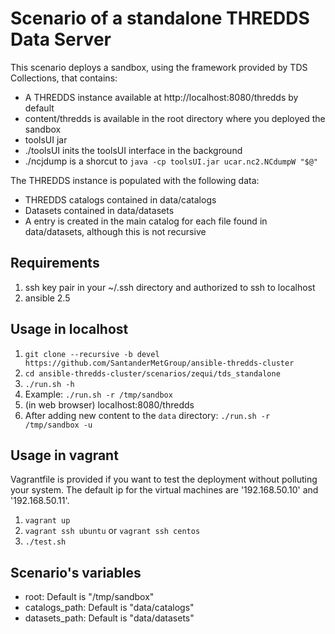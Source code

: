 # Scenario of a standalone THREDDS Data Server

This scenario deploys a sandbox, using the framework provided by TDS Collections, that contains:

- A THREDDS instance available at http://localhost:8080/thredds by default
- content/thredds is available in the root directory where you deployed the sandbox
- toolsUI jar
- ./toolsUI inits the toolsUI interface in the background
- ./ncjdump is a shorcut to `java -cp toolsUI.jar ucar.nc2.NCdumpW "$@"`

The THREDDS instance is populated with the following data:

- THREDDS catalogs contained in data/catalogs
- Datasets contained in data/datasets
- A <dataset> entry is created in the main catalog for each file found in data/datasets, although this is not recursive

## Requirements

1. ssh key pair in your ~/.ssh directory and authorized to ssh to localhost
1. ansible 2.5

## Usage in localhost

1. `git clone --recursive -b devel https://github.com/SantanderMetGroup/ansible-thredds-cluster`
1. `cd ansible-thredds-cluster/scenarios/zequi/tds_standalone`
1. `./run.sh -h`
1. Example: `./run.sh -r /tmp/sandbox`
1. (in web browser) localhost:8080/thredds
1. After adding new content to the `data` directory: `./run.sh -r /tmp/sandbox -u`

## Usage in vagrant

Vagrantfile is provided if you want to test the deployment without polluting your system. The default ip for the virtual machines are '192.168.50.10' and '192.168.50.11'.

1. `vagrant up`
1. `vagrant ssh ubuntu` or `vagrant ssh centos`
1. `./test.sh`

## Scenario's variables

- root: Default is "/tmp/sandbox"
- catalogs\_path: Default is "data/catalogs"
- datasets\_path: Default is "data/datasets"

